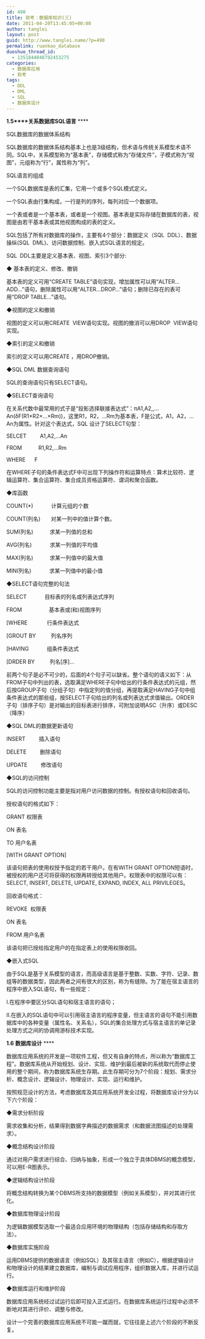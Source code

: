 ```yaml
---
id: 490
title: 软考：数据库知识(三)
date: 2011-04-20T13:45:05+00:00
author: tanglei
layout: post
guid: http://www.tanglei.name/?p=490
permalink: ruankao_database
duoshuo_thread_id:
  - 1351844048792453275
categories:
  - 数据库应用
  - 软考
tags:
  - DDL
  - DML
  - SQL
  - 数据库设计
---
```

**1.5****关系数据库SQL语言** ****

SQL数据库的数据体系结构

SQL数据库的数据体系结构基本上也是3级结构，但术语与传统关系模型术语不同。SQL中，关系模型称为“基本表”，存储模式称为“存储文件”，子模式称为“视图”，元组称为“行”，属性称为“列”。

SQL语言的组成

一个SQL数据库是表的汇集，它用一个或多个SQL模式定义。

一个SQL表由行集构成，一行是列的序列，每列对应一个数据项。

一个表或者是一个基本表，或者是一个视图。基本表是实际存储在数据库的表，视图是由若干基本表或其他视图构成的表的定义。

SQL包括了所有对数据库的操作，主要有4个部分：数据定义（SQL  DDL）、数据操纵(SQL  DML)、访问数据控制、嵌入式SQL语言的规定。

SQL  DDL主要是定义基本表、视图、索引3个部分:

◆ 基本表的定义、修改、撤销

基本表的定义可用“CREATE TABLE”语句实现，增加属性可以用“ALTER&#8230;ADD&#8230;”语句，删除属性可以用“ALTER&#8230;DROP&#8230;”语句；删除已存在的表可用“DROP TABLE&#8230;”语句。

◆视图的定义和撤销

视图的定义可以用CREATE  VIEW语句实现。视图的撤消可以用DROP  VIEW语句实现。

◆索引的定义和撤销

索引的定义可以用CREATE ，用DROP撤销。

◆SQL DML 数据查询语句

SQL的查询语句只有SELECT语句。

◆SELECT查询语句

在关系代数中最常用的式子是“投影选择联接表达式”：πA1,A2,,&#8230;An(δF(R1×R2×&#8230;×Rm))，这里R1，R2，&#8230;Rm为基本表，F是公式，A1，A2，&#8230;An为属性。针对这个表达式，SQL 设计了SELECT句型：

SELCET         A1,A2,&#8230;An

FROM           R1,R2,&#8230;Rm

WHERE      F

在WHERE子句的条件表达式F中可出现下列操作符和运算特点：算术比较符、逻辑运算符、集合运算符、集合成员资格运算符、谓词和聚合函数。

◆库函数

COUNT(*)            计算元组的个数

COUNT(列名)       对某一列中的值计算个数。

SUM(列名)           求某一列值的总和

AVG(列名)            求某一列值的平均值

MAX(列名)           求某一列值中的最大值

MIN(列名)            求某一列值中的最小值

◆SELECT语句完整的句法

SELECT            目标表的列名或列表达式序列

FROM                  基本表或(和)视图序列

[WHERE             行条件表达式

[GROUT BY          列名序列

[HAVING            组条件表达式

[DRDER BY          列名[序]&#8230;

前两个句子是必不可少的，后面的4个句子可以缺省。整个语句的语义如下：从FROM子句中列出的表，选取满足WHERE子句中给出的行条件表达式的元组，然后按GROUP子句（分组子句）中指定列的值分组，再提取满足HAVING子句中组条件表达式的那些组，按SELECT子句给出的列名或列表达式求值输出。ORDER子句（排序子句）是对输出的目标表进行排序，可附加说明ASC（升序）或DESC（降序）

◆SQL DML的数据更新语句

INSERT         插入语句

DELETE         删除语句

UPDATE         修改语句

◆SQL的访问控制

SQL的访问控制功能主要是指对用户访问数据的控制。有授权语句和回收语句。

授权语句的格式如下：

GRANT 权限表

ON 表名

TO 用户名表

[WITH GRANT OPTION]

该语句把表的使用权授予指定的若干用户。在有WITH GRANT OPTION短语时，被授权的用户还可将获得的权限再转授给其他用户。权限表中的权限可以有：SELECT, INSERT, DELETE, UPDATE, EXPAND, INDEX, ALL PRIVILEGES。

回收语句格式：

REVOKE  权限表

ON 表名

FROM 用户名表

该语句把已授给指定用户的在指定表上的使用权限收回。

◆嵌入式SQL

由于SQL是基于关系模型的语言，而高级语言是基于整数、实数、字符、记录、数组等的数据类型，因此两者之间有很大的区别，称为有缝隙。为了能在宿主语言的程序中嵌入SQL语句，有一些规定：

I.在程序中要区分SQL语句和宿主语言的语句；

II.在嵌入的SQL语句中可以引用宿主语言的程序变量，但主语言的语句不能引用数据库中的各种变量（属性名、关系名），SQL的集合处理方式与宿主语言的单记录处理方式之间的协调用游标技术实现。

**1.6** **数据库设计** ****

数据库应用系统的开发是一项软件工程，但又有自身的特点，所以称为“数据库工程”。数据库系统从开始规划、设计、实现、维护到最后被新的系统取代而停止使用的整个期间，称为数据库系统生存期。此生存期可分为7个阶段：规划、需求分析、概念设计、逻辑设计、物理设计、实现、运行和维护。

按照规范设计的方法，考虑数据库及其应用系统开发全过程，将数据库设计分为以下六个阶段：

◆需求分析阶段

需求收集和分析，结果得到数据字典描述的数据需求（和数据流图描述的处理需求）。

◆概念结构设计阶段

通过对用户需求进行综合、归纳与抽象，形成一个独立于具体DBMS的概念模型，可以用E-R图表示。

◆逻辑结构设计阶段

将概念结构转换为某个DBMS所支持的数据模型（例如关系模型），并对其进行优化。

◆数据库物理设计阶段

为逻辑数据模型选取一个最适合应用环境的物理结构（包括存储结构和存取方法）。

◆数据库实施阶段

运用DBMS提供的数据语言（例如SQL）及其宿主语言（例如C），根据逻辑设计和物理设计的结果建立数据库，编制与调试应用程序，组织数据入库，并进行试运行。

◆数据库运行和维护阶段

数据库应用系统经过试运行后即可投入正式运行。在数据库系统运行过程中必须不断地对其进行评价、调整与修改。

设计一个完善的数据库应用系统不可能一蹴而就，它往往是上述六个阶段的不断反复。
